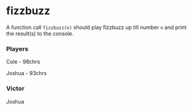 # fizzbuzz
A function call `fizzbuzz(n)` should play fizzbuzz up till number `n` and print the result(s) to the console.

### Players
Cole - 98chrs

Joshua - 93chrs

### Victor
Joshua
